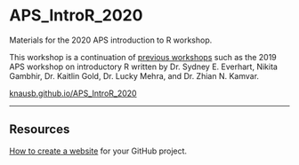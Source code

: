 # APS_IntroR_2020
Materials for the 2020 APS introduction to R workshop.

This workshop is a continuation of [previous workshops](https://github.com/everhartlab/APS_IntroR_2019) such as the 2019 APS workshop on introductory R written by Dr. Sydney E. Everhart, Nikita Gambhir, Dr. Kaitlin Gold, Dr. Lucky Mehra, and Dr. Zhian N. Kamvar.

[knausb.github.io/APS_IntroR_2020](knausb/APS_IntroR_2020)


---

## Resources

[How to create a website](https://pages.github.com/) for your GitHub project.
